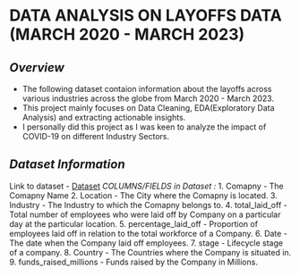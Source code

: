 # **DATA ANALYSIS ON LAYOFFS DATA (MARCH 2020 - MARCH 2023)**

## *Overview*
- The following dataset contaion information about the layoffs across various industries across the globe from March 2020 - March 2023.
- This project mainly focuses on Data Cleaning, EDA(Exploratory Data Analysis) and extracting actionable insights.
- I personally did this project as I was keen to analyze the impact of COVID-19 on different Industry Sectors.

## *Dataset Information*
Link to dataset - [Dataset](https://www.kaggle.com/datasets/swaptr/layoffs-2022)
_*COLUMNS/FIELDS in Dataset :*_ 
      1. Comapny - The Comapny Name
      2. Location - The City where the Comapny is located.
      3. Industry - The Industry to which the Comapny belongs to.
      4. total_laid_off - Total number of employees who were laid off by Company on a particular day at the particular location.
      5. percentage_laid_off - Proportion of employees laid off in relation to the total workforce of a Company.
      6. Date - The date when the Company laid off employees.
      7. stage - Lifecycle stage of a company.
      8. Country - The Countries where the Company is situated in.
      9. funds_raised_millions - Funds raised by the Company in Millions.
